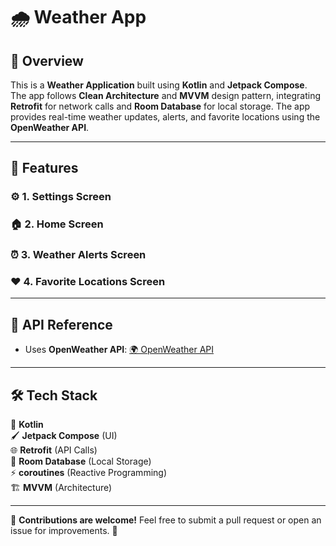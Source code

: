 
# 🌧️ Weather App

## 📌 Overview
This is a **Weather Application** built using **Kotlin** and **Jetpack Compose**. The app follows **Clean Architecture** and **MVVM** design pattern, integrating **Retrofit** for network calls and **Room Database** for local storage. The app provides real-time weather updates, alerts, and favorite locations using the **OpenWeather API**.

---

## 🎯 Features

### ⚙️ **1. Settings Screen**

### 🏠 **2. Home Screen**

### ⏰ **3. Weather Alerts Screen**

### ❤️ **4. Favorite Locations Screen**


---

## 🔗 API Reference
- Uses **OpenWeather API**: [🌍 OpenWeather API](https://api.openweathermap.org/data/2.5/forecast)

---

## 🛠️ Tech Stack
🚀 **Kotlin**  
🖌️ **Jetpack Compose** (UI)  
🌐 **Retrofit** (API Calls)  
💾 **Room Database** (Local Storage)  
⚡ **coroutines** (Reactive Programming)  
🏗️ **MVVM** (Architecture)  

---

🤝 **Contributions are welcome!** Feel free to submit a pull request or open an issue for improvements. 🚀

